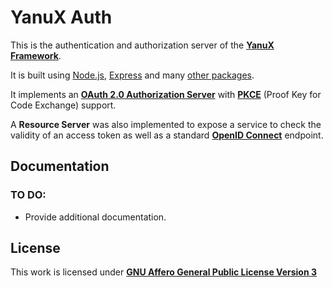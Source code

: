 # YanuX Auth
This is the authentication and authorization server of the [__YanuX Framework__](https://yanux-framework.github.io/). 

It is built using [Node.js](https://nodejs.org/), [Express](https://expressjs.com/) and many [other packages](package.json). 

It implements an [__OAuth 2.0 Authorization Server__](https://www.ietf.org/rfc/rfc6749.txt) with [__PKCE__](https://www.ietf.org/rfc/rfc7636.txt) (Proof Key for Code Exchange) support. 

A __Resource Server__ was also implemented to expose a service to check the validity of an access token as well as a standard [__OpenID Connect__](https://openid.net/specs/openid-connect-core-1_0.html) endpoint.

## Documentation
### TO DO:
- Provide additional documentation.

## License
This work is licensed under [__GNU Affero General Public License Version 3__](LICENSE)
